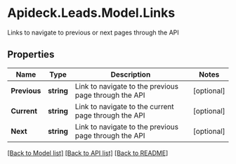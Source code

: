 # Apideck.Leads.Model.Links
Links to navigate to previous or next pages through the API

## Properties

Name | Type | Description | Notes
------------ | ------------- | ------------- | -------------
**Previous** | **string** | Link to navigate to the previous page through the API | [optional] 
**Current** | **string** | Link to navigate to the current page through the API | [optional] 
**Next** | **string** | Link to navigate to the previous page through the API | [optional] 

[[Back to Model list]](../README.md#documentation-for-models) [[Back to API list]](../README.md#documentation-for-api-endpoints) [[Back to README]](../README.md)

